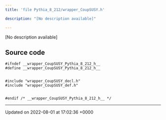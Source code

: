 ```yaml
---
title: 'file Pythia_8_212/wrapper_CoupSUSY.h'

description: "[No description available]"

---
```







[No description available]




## Source code

```
#ifndef __wrapper_CoupSUSY_Pythia_8_212_h__
#define __wrapper_CoupSUSY_Pythia_8_212_h__


#include "wrapper_CoupSUSY_decl.h"
#include "wrapper_CoupSUSY_def.h"


#endif /* __wrapper_CoupSUSY_Pythia_8_212_h__ */
```


-------------------------------

Updated on 2022-08-01 at 17:02:36 +0000

